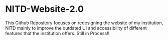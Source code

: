 # NITD-Website-2.0
This Github Repository focuses on redesigning the website of my institution, NITD mainly to improve the outdated UI and accessibility of different features that the institution offers. Still in Process!!
